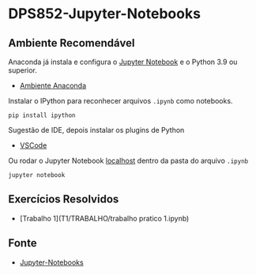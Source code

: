 # DPS852-Jupyter-Notebooks

## Ambiente Recomendável

Anaconda já instala e configura o [Jupyter Notebook](https://jupyter.org/) e o Python 3.9 ou superior.

* [Ambiente Anaconda](https://docs.anaconda.com/anaconda/install/windows/)

Instalar o IPython para reconhecer arquivos `.ipynb` como notebooks.

    pip install ipython

Sugestão de IDE, depois instalar os plugins de Python

* [VSCode](https://code.visualstudio.com/)
  
Ou rodar o Jupyter Notebook [localhost](http://localhost:8888) dentro da pasta do arquivo `.ipynb`

    jupyter notebook

## Exercícios Resolvidos

* [Trabalho 1](T1/TRABALHO/trabalho pratico 1.ipynb)

## Fonte

* [Jupyter-Notebooks](https://jupyter-notebook.readthedocs.io/en/latest/index.html)
